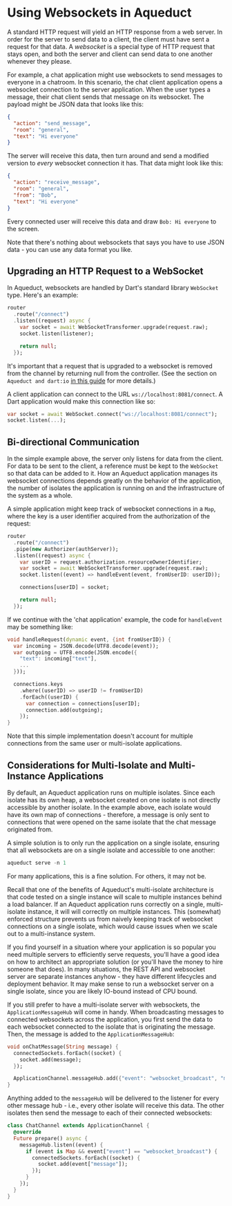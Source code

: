 # Using Websockets in Aqueduct

A standard HTTP request will yield an HTTP response from a web server. In order for the server to send data to a client, the client must have sent a request for that data. A *websocket* is a special type of HTTP request that stays open, and both the server and client can send data to one another whenever they please.

For example, a chat application might use websockets to send messages to everyone in a chatroom. In this scenario, the chat client application opens a websocket connection to the server application. When the user types a message, their chat client sends that message on its websocket. The payload might be JSON data that looks like this:

```json
{
  "action": "send_message",
  "room": "general",
  "text": "Hi everyone"
}
```

The server will receive this data, then turn around and send a modified version to *every* websocket connection it has. That data might look like this:

```json
{
  "action": "receive_message",
  "room": "general",
  "from": "Bob",
  "text": "Hi everyone"
}
```

Every connected user will receive this data and draw `Bob: Hi everyone` to the screen.

Note that there's nothing about websockets that says you have to use JSON data - you can use any data format you like.

## Upgrading an HTTP Request to a WebSocket

In Aqueduct, websockets are handled by Dart's standard library `WebSocket` type. Here's an example:

```dart
router
  .route("/connect")
  .listen((request) async {
    var socket = await WebSocketTransformer.upgrade(request.raw);
    socket.listen(listener);

    return null;
  });
```

It's important that a request that is upgraded to a websocket is removed from the channel by returning null from the controller. (See the section on `Aqueduct and dart:io` [in this guide](structure.md) for more details.)

A client application can connect to the URL `ws://localhost:8081/connect`. A Dart application would make this connection like so:

```dart
var socket = await WebSocket.connect("ws://localhost:8081/connect");
socket.listen(...);
```

## Bi-directional Communication

In the simple example above, the server only listens for data from the client. For data to be sent to the client, a reference must be kept to the `WebSocket` so that data can be added to it. How an Aqueduct application manages its websocket connections depends greatly on the behavior of the application, the number of isolates the application is running on and the infrastructure of the system as a whole.

A simple application might keep track of websocket connections in a `Map`, where the key is a user identifier acquired from the authorization of the request:

```dart
router
  .route("/connect")
  .pipe(new Authorizer(authServer));
  .listen((request) async {
    var userID = request.authorization.resourceOwnerIdentifier;
    var socket = await WebSocketTransformer.upgrade(request.raw);
    socket.listen((event) => handleEvent(event, fromUserID: userID));

    connections[userID] = socket;

    return null;
  });
```

If we continue with the 'chat application' example, the code for `handleEvent` may be something like:

```dart
void handleRequest(dynamic event, {int fromUserID}) {
  var incoming = JSON.decode(UTF8.decode(event));
  var outgoing = UTF8.encode(JSON.encode({
    "text": incoming["text"],
    ...
  }));

  connections.keys
    .where((userID) => userID != fromUserID)
    .forEach((userID) {
      var connection = connections[userID];
      connection.add(outgoing);
    });        
}
```

Note that this simple implementation doesn't account for multiple connections from the same user or multi-isolate applications.

## Considerations for Multi-Isolate and Multi-Instance Applications

By default, an Aqueduct application runs on multiple isolates. Since each isolate has its own heap, a websocket created on one isolate is not directly accessible by another isolate. In the example above, each isolate would have its own map of connections - therefore, a message is only sent to connections that were opened on the same isolate that the chat message originated from.

A simple solution is to only run the application on a single isolate, ensuring that all websockets are on a single isolate and accessible to one another:

```dart
aqueduct serve -n 1
```

For many applications, this is a fine solution. For others, it may not be.

Recall that one of the benefits of Aqueduct's multi-isolate architecture is that code tested on a single instance will scale to multiple instances behind a load balancer. If an Aqueduct application runs correctly on a single, multi-isolate instance, it will will correctly on multiple instances. This (somewhat) enforced structure prevents us from naively keeping track of websocket connections on a single isolate, which would cause issues when we scale out to a multi-instance system.

If you find yourself in a situation where your application is so popular you need multiple servers to efficiently serve requests, you'll have a good idea on how to architect an appropriate solution (or you'll have the money to hire someone that does). In many situations, the REST API and websocket server are separate instances anyhow - they have different lifecycles and deployment behavior. It may make sense to run a websocket server on a single isolate, since you are likely IO-bound instead of CPU bound.

If you still prefer to have a multi-isolate server with websockets, the `ApplicationMessageHub` will come in handy. When broadcasting messages to connected websockets across the application, you first send the data to each websocket connected to the isolate that is originating the message. Then, the message is added to the `ApplicationMessageHub`:

```dart
void onChatMessage(String message) {
  connectedSockets.forEach((socket) {
    socket.add(message);
  });

  ApplicationChannel.messageHub.add({"event": "websocket_broadcast", "message": message});
}
```

Anything added to the `messageHub` will be delivered to the listener for every other message hub - i.e., every other isolate will receive this data. The other isolates then send the message to each of their connected websockets:

```dart
class ChatChannel extends ApplicationChannel {
  @override
  Future prepare() async {
    messageHub.listen((event) {
      if (event is Map && event["event"] == "websocket_broadcast") {
        connectedSockets.forEach((socket) {
          socket.add(event["message"]);
        });
      }
    });
  }
}
```
